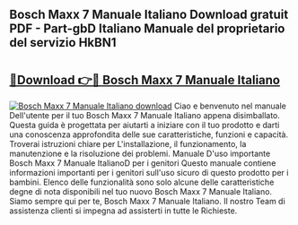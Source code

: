 ## Bosch Maxx 7 Manuale Italiano Download gratuit PDF - Part-gbD Italiano Manuale del proprietario del servizio HkBN1

# <h2><a href="http://dfg9ixb.blite.top/?on=Bosch+Maxx+7+Manuale+Italiano">🔗Download 👉🔴 Bosch Maxx 7 Manuale Italiano</a></h2>

[![Bosch Maxx 7 Manuale Italiano download](https://i.imgur.com/lujVjoI.png)](http://dfg9ixb.blite.top/?on=Bosch+Maxx+7+Manuale+Italiano)
Ciao e benvenuto nel manuale Dell'utente per il tuo Bosch Maxx 7 Manuale Italiano appena disimballato. Questa guida è progettata per aiutarti a iniziare con il tuo prodotto e darti una conoscenza approfondita delle sue caratteristiche, funzioni e capacità. Troverai istruzioni chiare per L'installazione, il funzionamento, la manutenzione e la risoluzione dei problemi. Manuale D'uso importante Bosch Maxx 7 Manuale ItalianoD per i genitori Questo manuale contiene informazioni importanti per i genitori sull'uso sicuro di questo prodotto per i bambini. Elenco delle funzionalità sono solo alcune delle caratteristiche degne di nota disponibili nel tuo nuovo Bosch Maxx 7 Manuale Italiano. Siamo sempre qui per te, Bosch Maxx 7 Manuale Italiano. Il nostro Team di assistenza clienti si impegna ad assisterti in tutte le Richieste.
